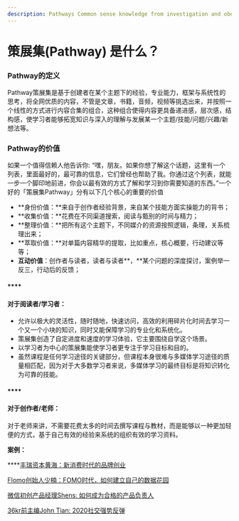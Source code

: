 ```yaml
---
description: Pathways Common sense knowledge from investigation and obeservation
---
```


# 策展集\(Pathway\) 是什么？

### Pathway的定义

Pathway策展集是基于创建者在某个主题下的经验，专业能力，框架与系统性的思考，将全网优质的内容，不管是文章，书籍，音频，视频等挑选出来，并按照一个线性的方式进行内容合集的组合，这种组合使得内容更具备递进感，层次感，结构感，使学习者能够拓宽知识与深入的理解与发展某一个主题/技能/问题/兴趣/新想法等。



### Pathway的价值

如果一个值得信赖人他告诉你:  “嘿，朋友。如果你想了解这个话题，这里有一个列表，里面最好的，最可靠的信息，它们曾经也帮助了我。你通过这个列表，就能一步一个脚印地前进，你会以最有效的方式了解和学习到你需要知道的东西。”一个好的「策展集Pathway」分有以下几个核心的重要的价值

* **身份价值：**来自于创作者经验背景，来自某个技能方面实操能力的背书；
* **收集价值：**花费在不同渠道搜索，阅读与甄别的时间与精力；
* **整理价值：**把所有这个主题下，不同媒介的资源按照逻辑，条理，关系梳理出来；
* **萃取价值：**对单篇内容精华的提取，比如重点，核心概要，行动建议等等；
* **互动价值**：创作者与读者，读者与读者**，**某个问题的深度探讨，案例举一反三，行动后的反馈；

#### \*\*\*\*

#### **对于阅读者/学习者：**

* 允许以极大的灵活性，随时随地，快速访问，高效的利用碎片化时间去学习一个又一个小块的知识，同时又能保障学习的专业化和系统化。
* 策展集创造了自定进度和速度的学习体验，它主要围绕自学这个场景。
* 以学习者为中心的策展集能使学习者更专注于学习目标和目的。
* 虽然课程是任何学习途径的关键部分，但课程本身很难与多媒体学习途径的质量相匹配，因为对于大多数学习者来说，多媒体学习的最终目标是将知识转化为可靠的技能。

#### \*\*\*\*

#### **对于创作者/老师：**

对于老师来讲，不需要花费太多的时间去撰写课程与教材，而是能够以一种更加轻便的方式，基于自己有效的经验来系统的组织有效的学习资料。



**案例：**

\*\*\*\*[丰瑞资本黄海：新消费时代的品牌创业](https://pathway.hypper.cn/pathway/29)

[Flomo创始人少楠：FOMO时代，如何建立自己的数据花园](https://pathway.hypper.cn/pathway/22)

[微信初创产品经理Shens: 如何成为合格的产品负责人](https://pathway.hypper.cn/pathway/25)

[36kr前主编John Tian: 2020社交强势反弹](https://pathway.hypper.cn/pathway/27)

### 

### 

